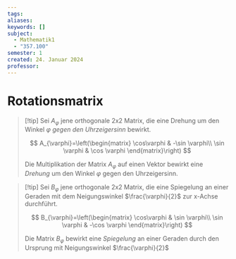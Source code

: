 ```yaml
---
tags: 
aliases: 
keywords: []
subject:
  - Mathematik1
  - "357.100"
semester: 1
created: 24. Januar 2024
professor:
---
```

 

# Rotationsmatrix

> [!tip] Sei $A_{\varphi}$ jene orthogonale 2x2 Matrix, die eine Drehung um den Winkel $\varphi$ *gegen den Uhrzeigersinn* bewirkt.
>
> $$
> A_{\varphi}=\left(\begin{matrix}
> \cos\varphi & -\sin \varphi\\
> \sin \varphi & \cos \varphi
> \end{matrix}\right)
> $$
>
> Die Multiplikation der Matrix $A_{\varphi}$ auf einen Vektor bewirkt eine *Drehung* um den Winkel $\varphi$ gegen den Uhrzeigersinn. 

> [!tip] Sei $B_{\varphi}$ jene orthogonale 2x2 Matrix, die eine Spiegelung an einer Geraden mit dem Neigungswinkel $\frac{\varphi}{2}$ zur x-Achse durchführt.
>
> $$
> B_{\varphi}=\left(\begin{matrix}
> \cos\varphi & \sin \varphi\\
> \sin \varphi & -\cos \varphi
> \end{matrix}\right)
> $$
>
> Die Matrix $B_{\varphi}$ bewirkt eine *Spiegelung* an einer Geraden durch den Ursprung mit Neigungswinkel $\frac{\varphi}{2}$ 
